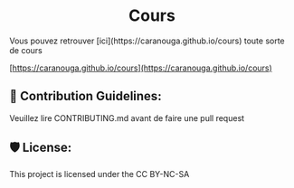 <h1 align="center" id="title">Cours</h1>

<p id="description">Vous pouvez retrouver [ici](https://caranouga.github.io/cours) toute sorte de cours</p>

[https://caranouga.github.io/cours](https://caranouga.github.io/cours)

<h2>🍰 Contribution Guidelines:</h2>

Veuillez lire CONTRIBUTING.md avant de faire une pull request

<h2>🛡️ License:</h2>

This project is licensed under the CC BY-NC-SA
